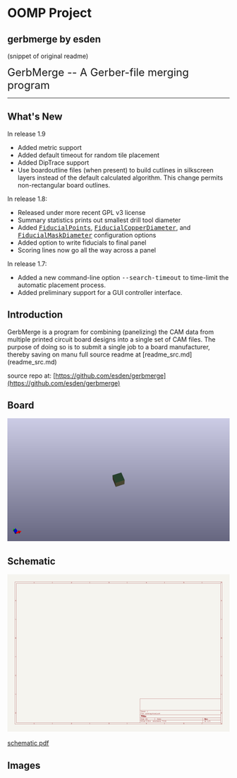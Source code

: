 # OOMP Project  
## gerbmerge  by esden  
  
(snippet of original readme)  
  
<P><FONT SIZE="+2">GerbMerge -- A Gerber-file merging program</FONT></P>  
  
<P><HR ALIGN=LEFT></P>  
  
<H2>What's New</H2>  
<p>In release 1.9</p>  
<ul>  
<li>Added metric support</li>  
<li>Added default timeout for random tile placement</li>  
<li>Added DipTrace support</li>  
<li>Use boardoutline files (when present) to build cutlines in silkscreen layers instead of the default calculated algorithm. This change permits non-rectangular board outlines.</li>  
</ul>  
<P>In release 1.8:  
<UL>  
<LI>Released under more recent GPL v3 license</LI>  
<LI>Summary statistics prints out smallest drill tool diameter</LI>  
<LI>Added <A HREF="cfgfile.html-FiducialPoints"><TT>FiducialPoints</TT></A>, <A HREF="cfgfile.html-FiducialCopperDiameter"><TT>FiducialCopperDiameter</TT></A>, and <A HREF="cfgfile.html-FiducialMaskDiameter"><TT>FiducialMaskDiameter</TT></A> configuration options</LI>  
<LI>Added option to write fiducials to final panel</LI>  
<LI>Scoring lines now go all the way across a panel</LI>  
</UL>  
  
<P>In release 1.7:  
<UL>  
<LI>Added a new command-line option <TT>--search-timeout</TT> to time-limit the automatic placement process.</LI>  
<LI>Added preliminary support for a GUI controller interface.</LI>  
</UL>  
  
<P><A NAME="Introduction"></A></P>  
<H2>Introduction</H2>  
  
  <P>GerbMerge is a program for combining (panelizing) the CAM data from multiple printed  
  circuit board designs into a single set of CAM files. The purpose of  
  doing so is to submit a single job to a board manufacturer, thereby saving on manu  
  full source readme at [readme_src.md](readme_src.md)  
  
source repo at: [https://github.com/esden/gerbmerge](https://github.com/esden/gerbmerge)  
## Board  
  
[![working_3d.png](working_3d_600.png)](working_3d.png)  
## Schematic  
  
[![working_schematic.png](working_schematic_600.png)](working_schematic.png)  
  
[schematic pdf](working_schematic.pdf)  
## Images  
